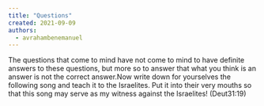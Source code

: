 ```yaml
---
title: "Questions"
created: 2021-09-09
authors: 
  - avrahambenemanuel
---
```


The questions that come to mind have not come to mind to have definite answers to these questions, but more so to answer that what you think is an answer is not the correct answer.Now write down for yourselves the following song and teach it to the Israelites. Put it into their very mouths so that this song may serve as my witness against the Israelites! (Deut31:19)
